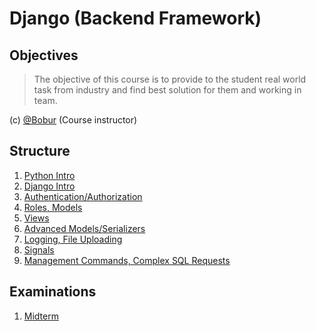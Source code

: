 # Django (Backend Framework)

## Objectives

> The objective of this course is to provide to the student real world task from industry and find best solution
for them and working in team.

(c) [@Bobur](https://github.com/bobur554396) (Course instructor)

## Structure

1. [Python Intro](week1)
2. [Django Intro](week2)
3. [Authentication/Authorization](week3)
4. [Roles, Models](week4)
5. [Views](week6)
6. [Advanced Models/Serializers](week7)
7. [Logging, File Uploading](week12)
8. [Signals](week13)
9. [Management Commands, Complex SQL Requests](week14)

## Examinations
1. [Midterm](midterm)
